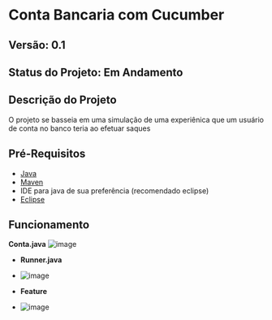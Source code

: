 # Conta Bancaria com Cucumber

## Versão: 0.1

## Status do Projeto: Em Andamento

## Descrição do Projeto
O projeto se basseia em uma simulação de uma experiênica que um usuário de conta no banco teria ao efetuar saques

## Pré-Requisitos

- [Java](https://www.java.com/pt-BR/)
- [Maven](https://maven.apache.org/)
- IDE para java de sua preferência (recomendado eclipse)
- [Eclipse](https://www.eclipse.org/downloads/)

## Funcionamento 

**Conta.java**
![image](https://github.com/Marcus310/Conta-Bancaria/assets/80717972/f2efc44b-1fd1-4fb2-8333-7309fafc7437)

- **Runner.java**
- ![image](https://github.com/Marcus310/Conta-Bancaria/assets/80717972/d56a6cba-b61b-4cda-b243-54d5c9c29a2a)

- **Feature**
- ![image](https://github.com/Marcus310/Conta-Bancaria/assets/80717972/4281e1e6-76e0-41ee-9535-f4d368a57cc4)


